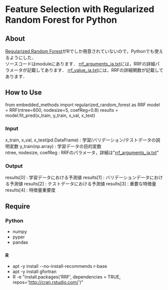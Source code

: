 # Feature Selection with Regularized Random Forest for Python
## About
[Regularized Random Forest](https://www.rdocumentation.org/packages/RRF/versions/1.9.1/topics/RRF)がRでしか用意されていないので，Pythonでも使えるようにした．  
ソースコードはmoduleにあります．
[rrf_arguments_ja.txt](https://github.com/rrrrind/Regularized-Random-Forest/blob/main/rrf_arguments_ja.txt)には，RRFの詳細パラメータが記載してあります．
[rrf_value_ja.txt](https://github.com/rrrrind/Regularized-Random-Forest/blob/main/rrf_value_ja.txt)には，RRFの詳細関数が記載してあります．

## How to Use
from embedded_methods import regularized_random_forest as RRF
model = RRF(ntree=600, nodesize=5, coefReg=0.8)
results = model.fit_pred(x_train, y_train, x_val, x_test)

### Input
x_train, x_val, x_test(pd.DataFrame) : 学習/バリデーション/テストデータの説明変数 
y_train(np.array) : 学習データの目的変数  
ntree, nodesize, coefReg : RRFのパラメータ，詳細は"[rrf_arguments_ja.txt](https://github.com/rrrrind/Regularized-Random-Forest/blob/main/rrf_arguments_ja.txt)"  

### Output
results[0] : 学習データにおける予測値
results[1] : バリデーションデータにおける予測値
results[2] : テストデータにおける予測値
results[3] : 重要な特徴量
results[4] : 特徴量重要度

## Require
### Python
- numpy
- pyper
- pandas

### R
- apt -y install --no-install-recommends r-base
- apt -y install gfortran
- R -e "install.packages('RRF', dependencies = TRUE, repos='http://cran.rstudio.com/')"
